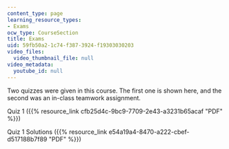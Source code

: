 ```yaml
---
content_type: page
learning_resource_types:
- Exams
ocw_type: CourseSection
title: Exams
uid: 59fb50a2-1c74-f387-3924-f19303030203
video_files:
  video_thumbnail_file: null
video_metadata:
  youtube_id: null
---
```


Two quizzes were given in this course. The first one is shown here, and the second was an in-class teamwork assignment.

Quiz 1 ({{% resource_link cfb25d4c-9bc9-7709-2e43-a3231b65acaf "PDF" %}})

Quiz 1 Solutions ({{% resource_link e54a19a4-8470-a222-cbef-d517188b7f89 "PDF" %}})